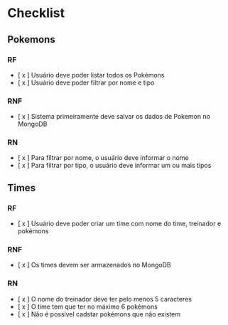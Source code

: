 # Checklist

## Pokemons

### RF
- [ x ] Usuário deve poder listar todos os Pokémons
- [ x ] Usuário deve poder filtrar por nome e tipo

### RNF
- [ x ] Sistema primeiramente deve salvar os dados de Pokemon no MongoDB

### RN
- [ x ] Para filtrar por nome, o usuário deve informar o nome
- [ x ] Para filtrar por tipo, o usuário deve informar um ou mais tipos

## Times

### RF
- [ x ] Usuário deve poder criar um time com nome do time, treinador e pokémons

### RNF
- [ x ] Os times devem ser armazenados no MongoDB

### RN
- [ x ] O nome do treinador deve ter pelo menos 5 caracteres
- [ x ] O time tem que ter no máximo 6 pokémons
- [ x ] Não é possível cadstar pokémons que não existem
